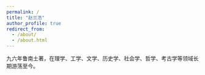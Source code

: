 ```yaml
---
permalink: /
title: "赵兰浩"
author_profile: true
redirect_from: 
  - /about/
  - /about.html
---
```

九六年鲁南土著，在理学、工学、文学、历史学、社会学、哲学、考古学等领域长期游荡至今。
